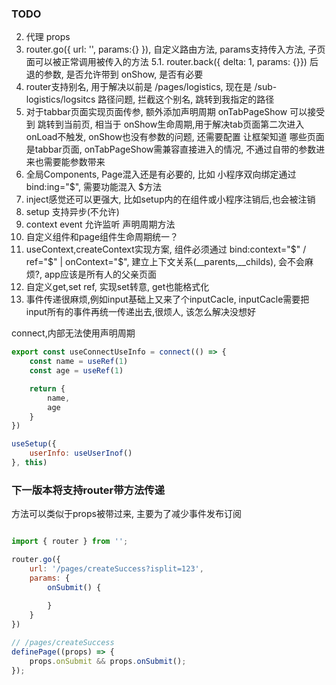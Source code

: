 

### TODO
2. 代理 props
5. router.go({ url: '', params:{} }), 自定义路由方法, params支持传入方法, 子页面可以被正常调用被传入的方法
5.1. router.back({ delta: 1, params: {}}) 后退的参数, 是否允许带到 onShow, 是否有必要
6. router支持别名, 用于解决以前是 /pages/logistics, 现在是 /sub-logistics/logsitcs 路径问题, 拦截这个别名, 跳转到我指定的路径
7. 对于tabbar页面实现页面传参, 额外添加声明周期 onTabPageShow 可以接受到 跳转到当前页, 相当于 onShow生命周期,用于解决tab页面第二次进入onLoad不触发, onShow也没有参数的问题, 还需要配置 让框架知道 哪些页面是tabbar页面, onTabPageShow需兼容直接进入的情况, 不通过自带的参数进来也需要能参数带来
8. 全局Components, Page混入还是有必要的, 比如 小程序双向绑定通过 bind:ing="$", 需要功能混入 $方法
9. inject感觉还可以更强大, 比如setup内的在组件或小程序注销后,也会被注销
10. setup 支持异步(不允许)
11. context event 允许监听 声明周期方法
12. 自定义组件和page组件生命周期统一？
13. useContext,createContext实现方案, 组件必须通过 bind:context="$" / ref="$" | onContext="$", 建立上下文关系(__parents,__childs), 会不会麻烦?, app应该是所有人的父亲页面
14. 自定义get,set ref, 实现set转意, get也能格式化
15. 事件传递很麻烦,例如input基础上又来了个inputCacle, inputCacle需要把input所有的事件再统一传递出去,很烦人, 该怎么解决没想好


connect,内部无法使用声明周期
```js
export const useConnectUseInfo = connect(() => {
    const name = useRef(1)
    const age = useRef(1)

    return {
        name,
        age
    }
})

useSetup({
    userInfo: useUserInof()
}, this)

```

### 下一版本将支持router带方法传递

方法可以类似于props被带过来, 主要为了减少事件发布订阅

```js

import { router } from '';

router.go({
    url: '/pages/createSuccess?isplit=123',
    params: {
        onSubmit() {
            
        }
    }
})

// /pages/createSuccess
definePage((props) => {
    props.onSubmit && props.onSubmit();
});

```

